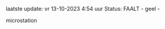 laatste update: 
vr 13-10-2023  4:54   uur 
Status: FAALT - geel - 
<div class="service R">microstation</div>
